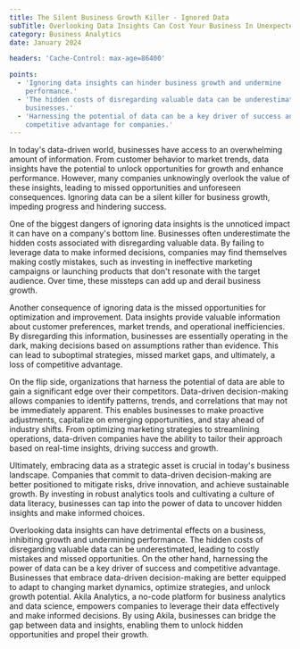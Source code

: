 ```yaml
---
title: The Silent Business Growth Killer - Ignored Data
subTitle: Overlooking Data Insights Can Cost Your Business In Unexpected Ways
category: Business Analytics
date: January 2024

headers: 'Cache-Control: max-age=86400'

points:
  - 'Ignoring data insights can hinder business growth and undermine
    performance.'
  - 'The hidden costs of disregarding valuable data can be underestimated by
    businesses.'
  - 'Harnessing the potential of data can be a key driver of success and
    competitive advantage for companies.'
---
```


In today's data-driven world, businesses have access to an overwhelming amount
of information. From customer behavior to market trends, data insights have the
potential to unlock opportunities for growth and enhance performance. However,
many companies unknowingly overlook the value of these insights, leading to
missed opportunities and unforeseen consequences. Ignoring data can be a silent
killer for business growth, impeding progress and hindering success.

One of the biggest dangers of ignoring data insights is the unnoticed impact it
can have on a company's bottom line. Businesses often underestimate the hidden
costs associated with disregarding valuable data. By failing to leverage data to
make informed decisions, companies may find themselves making costly mistakes,
such as investing in ineffective marketing campaigns or launching products that
don't resonate with the target audience. Over time, these missteps can add up
and derail business growth.

Another consequence of ignoring data is the missed opportunities for
optimization and improvement. Data insights provide valuable information about
customer preferences, market trends, and operational inefficiencies. By
disregarding this information, businesses are essentially operating in the dark,
making decisions based on assumptions rather than evidence. This can lead to
suboptimal strategies, missed market gaps, and ultimately, a loss of competitive
advantage.

On the flip side, organizations that harness the potential of data are able to
gain a significant edge over their competitors. Data-driven decision-making
allows companies to identify patterns, trends, and correlations that may not be
immediately apparent. This enables businesses to make proactive adjustments,
capitalize on emerging opportunities, and stay ahead of industry shifts. From
optimizing marketing strategies to streamlining operations, data-driven
companies have the ability to tailor their approach based on real-time insights,
driving success and growth.

Ultimately, embracing data as a strategic asset is crucial in today's business
landscape. Companies that commit to data-driven decision-making are better
positioned to mitigate risks, drive innovation, and achieve sustainable growth.
By investing in robust analytics tools and cultivating a culture of data
literacy, businesses can tap into the power of data to uncover hidden insights
and make informed choices.

Overlooking data insights can have detrimental effects on a business, inhibiting
growth and undermining performance. The hidden costs of disregarding valuable
data can be underestimated, leading to costly mistakes and missed opportunities.
On the other hand, harnessing the power of data can be a key driver of success
and competitive advantage. Businesses that embrace data-driven decision-making
are better equipped to adapt to changing market dynamics, optimize strategies,
and unlock growth potential. Akila Analytics, a no-code platform for business
analytics and data science, empowers companies to leverage their data
effectively and make informed decisions. By using Akila, businesses can bridge
the gap between data and insights, enabling them to unlock hidden opportunities
and propel their growth.
